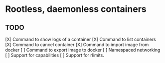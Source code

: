 # Rootless, daemonless containers

## TODO

[X] Command to show logs of a container
[X] Command to list containers
[X] Command to cancel container
[X] Command to import image from docker
[ ] Command to export image to docker
[ ] Namespaced networking
[ ] Support for capabilities
[ ] Support for rlimits.
